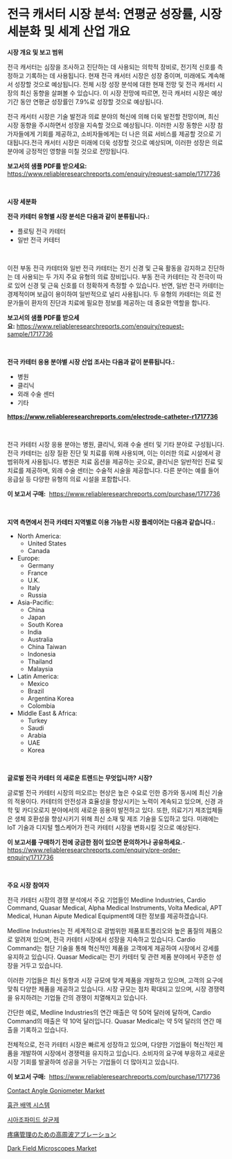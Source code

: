 <p><h1>전극 캐서터 시장 분석: 연평균 성장률, 시장 세분화 및 세계 산업 개요</h1></p><p><strong>시장 개요 및 보고 범위</strong></p>
<p><p>전극 캐서터는 심장을 조사하고 진단하는 데 사용되는 의학적 장비로, 전기적 신호를 측정하고 기록하는 데 사용됩니다. 현재 전극 캐서터 시장은 성장 중이며, 미래에도 계속해서 성장할 것으로 예상됩니다. 전체 시장 성장 분석에 대한 현재 전망 및 전극 캐서터 시장의 최신 동향을 살펴볼 수 있습니다. 이 시장 전망에 따르면, 전극 캐서터 시장은 예상 기간 동안 연평균 성장률인 7.9%로 성장할 것으로 예상됩니다. </p><p>전극 캐서터 시장은 기술 발전과 의료 분야의 혁신에 의해 더욱 발전할 전망이며, 최신 시장 동향을 주시하면서 성장을 지속할 것으로 예상됩니다. 이러한 시장 동향은 시장 참가자들에게 기회를 제공하고, 소비자들에게는 더 나은 의료 서비스를 제공할 것으로 기대됩니다.전극 캐서터 시장은 미래에 더욱 성장할 것으로 예상되며, 이러한 성장은 의료 분야에 긍정적인 영향을 미칠 것으로 전망됩니다.</p></p>
<p><strong>보고서의 샘플 PDF를 받으세요:</strong> <a href="https://www.reliableresearchreports.com/enquiry/request-sample/1717736">https://www.reliableresearchreports.com/enquiry/request-sample/1717736</a></p>
<p>&nbsp;</p>
<p><strong>시장 세분화</strong></p>
<p><strong>전극 카테터 유형별 시장 분석은 다음과 같이 분류됩니다.:</strong></p>
<p><ul><li>플로팅 전극 카테터</li><li>일반 전극 카테터</li></ul></p>
<p>&nbsp;</p>
<p><p>이전 부동 전극 카테터와 일반 전극 카테터는 전기 신경 및 근육 활동을 감지하고 진단하는 데 사용되는 두 가지 주요 유형의 의료 장비입니다. 부동 전극 카테터는 각 전극이 따로 있어 신경 및 근육 신호를 더 정확하게 측정할 수 있습니다. 반면, 일반 전극 카테터는 경제적이며 보급이 용이하여 일반적으로 널리 사용됩니다. 두 유형의 카테터는 의료 전문가들이 환자의 진단과 치료에 필요한 정보를 제공하는 데 중요한 역할을 합니다.</p></p>
<p><strong>보고서의 샘플 PDF를 받으세요:</strong>&nbsp;<a href="https://www.reliableresearchreports.com/enquiry/request-sample/1717736">https://www.reliableresearchreports.com/enquiry/request-sample/1717736</a></p>
<p>&nbsp;</p>
<p><strong> 전극 카테터 응용 분야별 시장 산업 조사는 다음과 같이 분류됩니다.:</strong></p>
<p><ul><li>병원</li><li>클리닉</li><li>외래 수술 센터</li><li>기타</li></ul></p>
<p><strong><a href="https://www.reliableresearchreports.com/electrode-catheter-r1717736">https://www.reliableresearchreports.com/electrode-catheter-r1717736</a></strong></p>
<p>&nbsp;</p>
<p><p>전극 카테터 시장 응용 분야는 병원, 클리닉, 외래 수술 센터 및 기타 분야로 구성됩니다. 전극 카테터는 심장 질환 진단 및 치료를 위해 사용되며, 이는 이러한 의료 시설에서 광범위하게 사용됩니다. 병원은 치료 옵션을 제공하는 곳으로, 클리닉은 일반적인 진료 및 치료를 제공하며, 외래 수술 센터는 수술적 시술을 제공합니다. 다른 분야는 예를 들어 응급실 등 다양한 유형의 의료 시설을 포함합니다.</p></p>
<p><strong>이 보고서 구매:</strong>&nbsp; <a href="https://www.reliableresearchreports.com/purchase/1717736">https://www.reliableresearchreports.com/purchase/1717736</a></p>
<p>&nbsp;</p>
<p><strong>지역 측면에서 전극 카테터 지역별로 이용 가능한 시장 플레이어는 다음과 같습니다.:</strong></p>
<p><ul>
    <li>
        North America:
        <ul>
            <li>United States</li>
            <li>Canada</li>
        </ul>
    </li>
    <li>
        Europe:
        <ul>
            <li>Germany</li>
            <li>France</li>
            <li>U.K.</li>
            <li>Italy</li>
            <li>Russia</li>
        </ul>
    </li>
    <li>
        Asia-Pacific:
        <ul>
            <li>China</li>
            <li>Japan</li>
            <li>South Korea</li>
            <li>India</li>
            <li>Australia</li>
            <li>China Taiwan</li>
            <li>Indonesia</li>
            <li>Thailand</li>
            <li>Malaysia</li>
        </ul>
    </li>
    <li>
        Latin America:
        <ul>
            <li>Mexico</li>
            <li>Brazil</li>
            <li>Argentina Korea</li>
            <li>Colombia</li>
        </ul>
    </li>
    <li>
        Middle East & Africa:
        <ul>
            <li>Turkey</li>
            <li>Saudi</li>
            <li>Arabia</li>
            <li>UAE</li>
            <li>Korea</li>
        </ul>
    </li>
    </ul></p>
<p>&nbsp;</p>
<p><strong>글로벌 전극 카테터 의 새로운 트렌드는 무엇입니까? 시장?</strong></p>
<p><p>글로벌 전극 카테터 시장의 떠오르는 현상은 높은 수요로 인한 증가와 동시에 최신 기술의 적용이다. 카테터의 안전성과 효율성을 향상시키는 노력이 계속되고 있으며, 신경 과학 및 카디오로지 분야에서의 새로운 응용이 발전하고 있다. 또한, 의료기기 제조업체들은 생체 호환성을 향상시키기 위해 최신 소재 및 제조 기술을 도입하고 있다. 미래에는 IoT 기술과 디지털 헬스케어가 전극 카테터 시장을 변화시킬 것으로 예상된다.</p></p>
<p><strong>이 보고서를 구매하기 전에 궁금한 점이 있으면 문의하거나 공유하세요.</strong>- <a href="https://www.reliableresearchreports.com/enquiry/pre-order-enquiry/1717736">https://www.reliableresearchreports.com/enquiry/pre-order-enquiry/1717736</a></p>
<p>&nbsp;</p>
<p><strong>주요 시장 참여자</strong></p>
<p><p>전극 카테터 시장의 경쟁 분석에서 주요 기업들인 Medline Industries, Cardio Command, Quasar Medical, Alpha Medical Instruments, Volta Medical, APT Medical, Hunan Aipute Medical Equipment에 대한 정보를 제공하겠습니다.</p><p>Medline Industries는 전 세계적으로 광범위한 제품포트폴리오와 높은 품질의 제품으로 알려져 있으며, 전극 카테터 시장에서 성장을 지속하고 있습니다. Cardio Command는 첨단 기술을 통해 혁신적인 제품을 고객에게 제공하여 시장에서 강세를 유지하고 있습니다. Quasar Medical는 전기 카테터 및 관련 제품 분야에서 꾸준한 성장을 거두고 있습니다.</p><p>이러한 기업들은 최신 동향과 시장 규모에 맞게 제품을 개발하고 있으며, 고객의 요구에 맞춰 다양한 제품을 제공하고 있습니다. 시장 규모는 점차 확대되고 있으며, 시장 경쟁력을 유지하려는 기업들 간의 경쟁이 치열해지고 있습니다.</p><p>간단한 예로, Medline Industries의 연간 매출은 약 50억 달러에 달하며, Cardio Command의 매출은 약 10억 달러입니다. Quasar Medical는 약 5억 달러의 연간 매출을 기록하고 있습니다.</p><p>전체적으로, 전극 카테터 시장은 빠르게 성장하고 있으며, 다양한 기업들이 혁신적인 제품을 개발하여 시장에서 경쟁력을 유지하고 있습니다. 소비자의 요구에 부응하고 새로운 시장 기회를 발굴하여 성공을 거두는 기업들이 더 많아지고 있습니다.</p></p>
<p><strong>이 보고서 구매:</strong>&nbsp;&nbsp;<a href="https://www.reliableresearchreports.com/purchase/1717736">https://www.reliableresearchreports.com/purchase/1717736</a></p>
<p><p><a href="https://view.publitas.com/reportprime-1/contact-angle-goniometer-market-analysis-its-cagr-market-segmentation-and-global-industry-overview/">Contact Angle Goniometer Market</a></p><p><a href="https://github.com/TobyKub4685/Market-Research-Report-List-1/blob/main/509719925165.md">흉관 배액 시스템</a></p><p><a href="https://medium.com/@joananitzsche/%EC%82%AC%EC%9E%90%ED%8E%98%EB%AF%B8%EB%93%9C-%ED%8F%AC%EC%9E%A5-%EC%B9%A8%EB%AC%B5-%EC%8B%9C%EC%9E%A5-%EC%A0%90%EC%9C%A0%EC%9C%A8-%EC%A7%84%ED%99%94-%EB%B0%8F-%EC%8B%9C%EC%9E%A5-%EC%84%B1%EC%9E%A5-%EB%8F%99%ED%96%A5-2024-2031-20aa2d010868">시아조파미드 살균제</a></p><p><a href="https://github.com/moulafa/Market-Research-Report-List-1/blob/main/739701627510.md">疼痛管理のための高周波アブレーション</a></p><p><a href="https://github.com/rahu1506/Market-Research-Report-List-3/blob/main/dark-field-microscopes-market.md">Dark Field Microscopes Market</a></p></p>